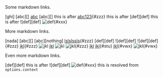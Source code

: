 Some markdown links.

[ghi]
[abc][]
[abc](one)
[abc][] this is after
[abc123][]{#zzz}  this is after
[def][def] this is after
![def][def]
![def](blah){#xxx}

[abc123]: hhhhh

More markdown links.

[nada]
[abc][]
[abc][nothing]
[lslslssls][]{#zzz}
[def][def]
![def][def]
![def][def]{#zzz}
[jkl](){#zzz}
![jkl]()
[jkl](mno)
![jkl](mno)
![jkl](mno){#zzz}
[jkl](mno#pqr)
[jkl](mno#pqr){#stu}
[jkl](mno){#vwx}
![jkl](mno){#vwx}

Even more markdown links.

[def][def] this is after
![def][def]
![def](blah){#xxx} this is resolved from `options.context`


[lslslssls]: foo/bar